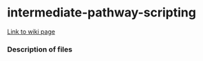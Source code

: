 # intermediate-pathway-scripting
[Link to wiki page](https://github.com/gladstone-institutes/Bioinformatics-Workshops/wiki/Introduction-to-Pathway-Analysis-Using-R)

### Description of files
